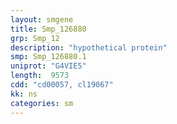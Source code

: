 ```yaml
---
layout: smgene
title: Smp_126880
grp: Smp_12
description: "hypothetical protein"
smp: Smp_126880.1
uniprot: "G4VIE5"
length:  9573
cdd: "cd00057, cl19067"
kk: ns
categories: sm
---
```

